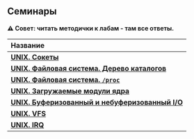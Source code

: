 ## Семинары

**⚠️ Совет: читать методички к лабам - там все ответы.**

| **Название** |
|:-|
| [**UNIX. Сокеты**](https://github.com/unaun0/bmstu-os/tree/main/semester-02/sem/sem-01.pdf)|
| [**UNIX. Файловая система. Дерево каталогов**](https://github.com/unaun0/bmstu-os/blob/main/semester-02/lab/lab-fileSystem/task-ftw/README.md)|
| [**UNIX. Файловая система. `/proc`**](https://github.com/unaun0/bmstu-os/blob/main/semester-02/lab/lab-fileSystem/task-proc/README.md)|
| [**UNIX. Загружаемые модули ядра**](https://github.com/unaun0/bmstu-os/blob/main/semester-02/sem/sem-02.pdf)|
| [**UNIX. Буферизованный и небуферизованный I/O**](https://github.com/unaun0/bmstu-os/blob/main/semester-02/sem/sem-03.pdf)|
| [**UNIX. VFS**](https://github.com/unaun0/bmstu-os/blob/main/semester-02/sem/sem-04.pdf)|
| [**UNIX. IRQ**](https://github.com/unaun0/bmstu-os/blob/main/semester-02/sem/sem-05.pdf)|
